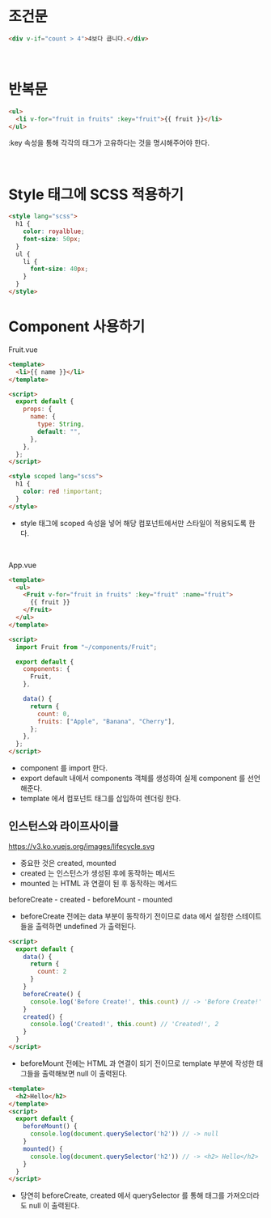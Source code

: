# 조건문

```html
<div v-if="count > 4">4보다 큽니다.</div>
```

<br/>

# 반복문

```html
<ul>
  <li v-for="fruit in fruits" :key="fruit">{{ fruit }}</li>
</ul>
```

:key 속성을 통해 각각의 태그가 고유하다는 것을 명시해주어야 한다.

</br>

# Style 태그에 SCSS 적용하기

```html
<style lang="scss">
  h1 {
    color: royalblue;
    font-size: 50px;
  }
  ul {
    li {
      font-size: 40px;
    }
  }
</style>
```

# Component 사용하기

Fruit.vue

```html
<template>
  <li>{{ name }}</li>
</template>

<script>
  export default {
    props: {
      name: {
        type: String,
        default: "",
      },
    },
  };
</script>

<style scoped lang="scss">
  h1 {
    color: red !important;
  }
</style>
```

- style 태그에 scoped 속성을 넣어 해당 컴포넌트에서만 스타일이 적용되도록 한다.

<br/>

App.vue

```html
<template>
  <ul>
    <Fruit v-for="fruit in fruits" :key="fruit" :name="fruit">
      {{ fruit }}
    </Fruit>
  </ul>
</template>

<script>
  import Fruit from "~/components/Fruit";

  export default {
    components: {
      Fruit,
    },

    data() {
      return {
        count: 0,
        fruits: ["Apple", "Banana", "Cherry"],
      };
    },
  };
</script>
```

- component 를 import 한다.
- export default 내에서 components 객체를 생성하여 실제 component 를 선언해준다.
- template 에서 컴포넌트 태그를 삽입하여 렌더링 한다.

## 인스턴스와 라이프사이클

https://v3.ko.vuejs.org/images/lifecycle.svg

- 중요한 것은 created, mounted
- created 는 인스턴스가 생성된 후에 동작하는 메서드
- mounted 는 HTML 과 연결이 된 후 동작하는 메서드

beforeCreate - created - beforeMount - mounted

- beforeCreate 전에는 data 부분이 동작하기 전이므로 data 에서 설정한 스테이트들을 출력하면 undefined 가 출력된다.

```html
<script>
  export default {
    data() {
      return {
        count: 2
      }
    }
    beforeCreate() {
      console.log('Before Create!', this.count) // -> 'Before Create!' undefined
    }
    created() {
      console.log('Created!', this.count) // 'Created!', 2
    }
  }
</script>
```

- beforeMount 전에는 HTML 과 연결이 되기 전이므로 template 부분에 작성한 태그들을 출력해보면 null 이 출력된다.

```html
<template>
  <h2>Hello</h2>
</template>
<script>
  export default {
    beforeMount() {
      console.log(document.querySelector('h2')) // -> null
    }
    mounted() {
      console.log(document.querySelector('h2')) // -> <h2> Hello</h2>
    }
  }
</script>
```

- 당연히 beforeCreate, created 에서 querySelector 를 통해 태그를 가져오더라도 null 이 출력된다.

